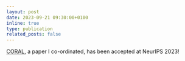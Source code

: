 ```yaml
---
layout: post
date: 2023-09-21 09:30:00+0100
inline: true
type: publication
related_posts: false
---
```


[CORAL](https://arxiv.org/abs/2306.07266), a paper I co-ordinated, has been accepted at NeurIPS 2023!
